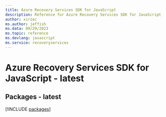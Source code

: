 ```yaml
---
title: Azure Recovery Services SDK for JavaScript
description: Reference for Azure Recovery Services SDK for JavaScript
author: xirzec
ms.author: jeffish
ms.data: 09/29/2023
ms.topic: reference
ms.devlang: javascript
ms.service: recoveryservices
---
```

# Azure Recovery Services SDK for JavaScript - latest
## Packages - latest
[!INCLUDE [packages](recovery-services-index.md)]